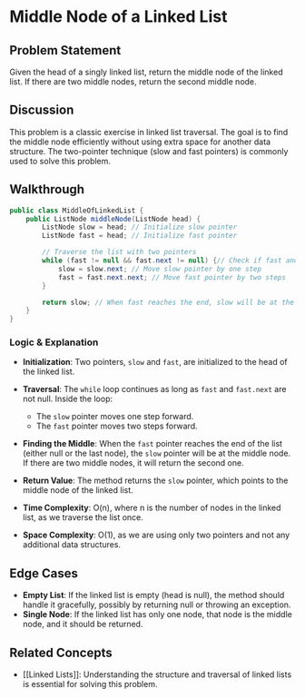 # Middle Node of a Linked List

## Problem Statement
Given the head of a singly linked list, return the middle node of the linked list. If there are two middle nodes, return the second middle node.

## Discussion
This problem is a classic exercise in linked list traversal. The goal is to find the middle node efficiently without using extra space for another data structure. The two-pointer technique (slow and fast pointers) is commonly used to solve this problem.

## Walkthrough
```java
public class MiddleOfLinkedList {
    public ListNode middleNode(ListNode head) {
        ListNode slow = head; // Initialize slow pointer
        ListNode fast = head; // Initialize fast pointer

        // Traverse the list with two pointers
        while (fast != null && fast.next != null) {// Check if fast and fast.next are not null
            slow = slow.next; // Move slow pointer by one step
            fast = fast.next.next; // Move fast pointer by two steps
        }

        return slow; // When fast reaches the end, slow will be at the middle
    }
}
```
### Logic & Explanation
- **Initialization**: Two pointers, `slow` and `fast`, are initialized to the head of the linked list.

- **Traversal**: The `while` loop continues as long as `fast` and `fast.next` are not null. Inside the loop:
  - The `slow` pointer moves one step forward.
  - The `fast` pointer moves two steps forward.

- **Finding the Middle**: When the `fast` pointer reaches the end of the list (either null or the last node), the `slow` pointer will be at the middle node. If there are two middle nodes, it will return the second one.
- **Return Value**: The method returns the `slow` pointer, which points to the middle node of the linked list.
- **Time Complexity**: O(n), where n is the number of nodes in the linked list, as we traverse the list once.
- **Space Complexity**: O(1), as we are using only two pointers and not any additional data structures.

## Edge Cases
- **Empty List**: If the linked list is empty (head is null), the method should handle it gracefully, possibly by returning null or throwing an exception.
- **Single Node**: If the linked list has only one node, that node is the middle node, and it should be returned.

## Related Concepts
- [[Linked Lists]]: Understanding the structure and traversal of linked lists is essential for solving this problem.
